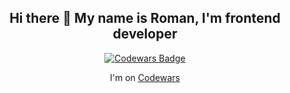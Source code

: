 <h2 align="center"> Hi there 👋 My name is Roman, I'm frontend developer </h2>

<div align="center">
  <a href="https://www.codewars.com/users/Katozaaaa/">
    <img align="center" alt="Codewars Badge" src="https://www.codewars.com/users/Katozaaaa/badges/large">
  </a>
  <p align="center"> I'm on <a href="https://www.codewars.com/users/Katozaaaa/"> Codewars </a> </p>
</div>
